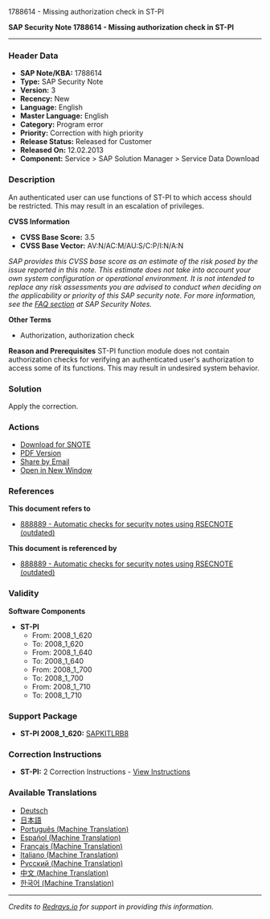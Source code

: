 1788614 - Missing authorization check in ST-PI

**SAP Security Note 1788614 - Missing authorization check in ST-PI**

---

### Header Data
- **SAP Note/KBA:** 1788614
- **Type:** SAP Security Note
- **Version:** 3
- **Recency:** New
- **Language:** English
- **Master Language:** English
- **Category:** Program error
- **Priority:** Correction with high priority
- **Release Status:** Released for Customer
- **Released On:** 12.02.2013
- **Component:** Service > SAP Solution Manager > Service Data Download

### Description
An authenticated user can use functions of ST-PI to which access should be restricted. This may result in an escalation of privileges.

**CVSS Information**
- **CVSS Base Score:** 3.5
- **CVSS Base Vector:** AV:N/AC:M/AU:S/C:P/I:N/A:N

*SAP provides this CVSS base score as an estimate of the risk posed by the issue reported in this note. This estimate does not take into account your own system configuration or operational environment. It is not intended to replace any risk assessments you are advised to conduct when deciding on the applicability or priority of this SAP security note. For more information, see the [FAQ section](https://service.sap.com/securitynotes/) at SAP Security Notes.*

**Other Terms**
- Authorization, authorization check

**Reason and Prerequisites**
ST-PI function module does not contain authorization checks for verifying an authenticated user's authorization to access some of its functions. This may result in undesired system behavior.

### Solution
Apply the correction.

### Actions
- [Download for SNOTE](https://notesdownloads.sap.com/note/0040000010569022017)
- [PDF Version](https://userapps.support.sap.com/sap/support/sfm/notes/print/0001788614?language=en-US&token=457C6E346E4278BED47F2E1329544DAC)
- [Share by Email](https://me.sap.com/share-email)
- [Open in New Window](https://me.sap.com/open-new-window)

### References
**This document refers to**
- [888889 - Automatic checks for security notes using RSECNOTE (outdated)](https://me.sap.com/notes/888889)

**This document is referenced by**
- [888889 - Automatic checks for security notes using RSECNOTE (outdated)](https://me.sap.com/notes/888889)

### Validity
**Software Components**
- **ST-PI**
  - From: 2008_1_620
  - To: 2008_1_620
  - From: 2008_1_640
  - To: 2008_1_640
  - From: 2008_1_700
  - To: 2008_1_700
  - From: 2008_1_710
  - To: 2008_1_710

### Support Package
- **ST-PI 2008_1_620:** [SAPKITLRB8](https://me.sap.com/supportpackage/SAPKITLRB8)

### Correction Instructions
- **ST-PI:** 2 Correction Instructions - [View Instructions](https://me.sap.com/corrins/0001788614/212)

### Available Translations
- [Deutsch](https://me.sap.com/notes/0001788614/D)
- [日本語](https://me.sap.com/notes/0001788614/J)
- [Português (Machine Translation)](https://me.sap.com/notes/0001788614/P)
- [Español (Machine Translation)](https://me.sap.com/notes/0001788614/S)
- [Français (Machine Translation)](https://me.sap.com/notes/0001788614/F)
- [Italiano (Machine Translation)](https://me.sap.com/notes/0001788614/I)
- [Русский (Machine Translation)](https://me.sap.com/notes/0001788614/R)
- [中文 (Machine Translation)](https://me.sap.com/notes/0001788614/1)
- [한국어 (Machine Translation)](https://me.sap.com/notes/0001788614/3)

---

*Credits to [Redrays.io](https://redrays.io) for support in providing this information.*